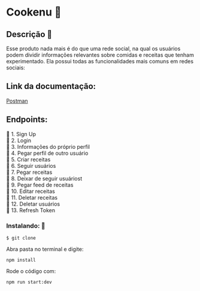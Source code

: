 # Cookenu :spaghetti:

## Descrição :hamburger:

Esse produto nada mais é do que uma rede social, na qual os usuários podem dividir informações relevantes sobre comidas e receitas que tenham experimentado. Ela possui todas as funcionalidades mais comuns em redes sociais:

## Link da documentação:
[Postman](https://documenter.getpostman.com/view/10904258/T17AkBfd?version=latest)

## Endpoints:
:fork_and_knife: 1. Sign Up</br>
:fork_and_knife: 2. Login</br>
:fork_and_knife: 3. Informações do próprio perfil</br>
:fork_and_knife: 4. Pegar perfil de outro usuário</br>
:fork_and_knife: 5. Criar receitas</br>
:fork_and_knife: 6. Seguir usuários</br>
:fork_and_knife: 7. Pegar receitas</br>
:fork_and_knife: 8. Deixar de seguir usuáriost</br>
:fork_and_knife: 9. Pegar feed de receitas</br>
:fork_and_knife: 10. Editar receitas</br>
:fork_and_knife: 11. Deletar receitas</br>
:fork_and_knife: 12. Deletar usuários</br>
:fork_and_knife: 13. Refresh Token</br>

### Instalando: :floppy_disk:
```
$ git clone
``` 
Abra pasta no terminal e digite: 

```
npm install
```

Rode o código com: 
```
npm run start:dev 
```
